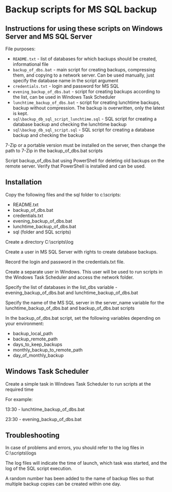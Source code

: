 # Backup scripts for MS SQL backup

## Instructions for using these scripts on Windows Server and MS SQL Server

File purposes:

- `README.txt` - list of databases for which backups should be created, informational file
- `backup_of_dbs.bat` - main script for creating backups, compressing them, and copying to a network server. Can be used manually, just specify the database name in the script argument
- `credentials.txt` - login and password for MS SQL
- `evening_backup_of_dbs.bat` - script for creating backups according to the list, can be used in Windows Task Scheduler
- `lunchtime_backup_of_dbs.bat` - script for creating lunchtime backups, backup without compression. The backup is overwritten, only the latest is kept.
- `sql\backup_db_sql_script_lunchtime.sql` - SQL script for creating a database backup and checking the lunchtime backup
- `sql\backup_db_sql_script.sql` - SQL script for creating a database backup and checking the backup

7-Zip or a portable version must be installed on the server, then change the path to 7-Zip in the backup_of_dbs.bat scripts

Script backup_of_dbs.bat using PowerShell for deleting old backups on the remote server. Verify that PowerShell is installed and can be used.

## Installation

Copy the following files and the sql folder to c:\scripts:

- README.txt
- backup_of_dbs.bat
- credentials.txt
- evening_backup_of_dbs.bat
- lunchtime_backup_of_dbs.bat
- sql (folder and SQL scripts)

Create a directory C:\scripts\log

Create a user in MS SQL Server with rights to create database backups.

Record the login and password in the credentials.txt file.

Create a separate user in Windows. This user will be used to run scripts in the Windows Task Scheduler and access the network folder.

Specify the list of databases in the list_dbs variable - evening_backup_of_dbs.bat and lunchtime_backup_of_dbs.bat

Specify the name of the MS SQL server in the server_name variable for the lunchtime_backup_of_dbs.bat and backup_of_dbs.bat scripts

In the backup_of_dbs.bat script, set the following variables depending on your environment:

- backup_local_path
- backup_remote_path
- days_to_keep_backups
- monthly_backup_to_remote_path
- day_of_monthly_backup

## Windows Task Scheduler

Create a simple task in Windows Task Scheduler to run scripts at the required time

For example:

13:30 - lunchtime_backup_of_dbs.bat

23:30 - evening_backup_of_dbs.bat

## Troubleshooting

In case of problems and errors, you should refer to the log files in C:\scripts\logs

The log files will indicate the time of launch, which task was started, and the log of the SQL script execution.

A random number has been added to the name of backup files so that multiple backup copies can be created within one day.

